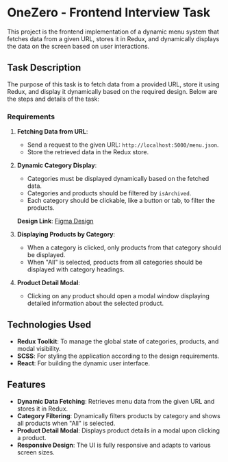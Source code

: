# OneZero - Frontend Interview Task

This project is the frontend implementation of a dynamic menu system that fetches data from a given URL, stores it in Redux, and dynamically displays the data on the screen based on user interactions.

## Task Description

The purpose of this task is to fetch data from a provided URL, store it using Redux, and display it dynamically based on the required design. Below are the steps and details of the task:

### Requirements

1. **Fetching Data from URL**:
    - Send a request to the given URL: `http://localhost:5000/menu.json`.
    - Store the retrieved data in the Redux store.

2. **Dynamic Category Display**:
    - Categories must be displayed dynamically based on the fetched data.
    - Categories and products should be filtered by `isArchived`.
    - Each category should be clickable, like a button or tab, to filter the products.

    **Design Link**: [Figma Design](https://www.figma.com/design/Bx81HNqNgvOlFwS0sYQCK5/Front-Task?node-id=1-170&node-type=FRAME&t=W6RcRILVWMn3tv3w-0)

3. **Displaying Products by Category**:
    - When a category is clicked, only products from that category should be displayed.
    - When "All" is selected, products from all categories should be displayed with category headings.

4. **Product Detail Modal**:
    - Clicking on any product should open a modal window displaying detailed information about the selected product.

## Technologies Used

- **Redux Toolkit**: To manage the global state of categories, products, and modal visibility.
- **SCSS**: For styling the application according to the design requirements.
- **React**: For building the dynamic user interface.

## Features

- **Dynamic Data Fetching**: Retrieves menu data from the given URL and stores it in Redux.
- **Category Filtering**: Dynamically filters products by category and shows all products when "All" is selected.
- **Product Detail Modal**: Displays product details in a modal upon clicking a product.
- **Responsive Design**: The UI is fully responsive and adapts to various screen sizes.
